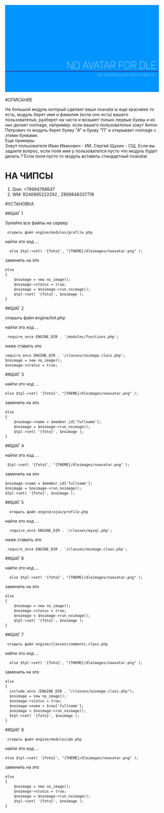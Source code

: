 <img src="https://github.com/oxxxiss/noavatar/blob/master/noimage.png">

#ОПИСАНИЕ                                   
  
  Не большой модуль который сделает ваши noavata`ы еще красивее то есть, модуль берет имя и фамилия (если оно есть) вашего пользователья, разберет на части и возьмет только первые буквы и из них делает noimage, например:  если вашего пользователья зовут Антон Петрович то модуль берет букву "А" и букву "П" и открывает noimage с этими буквами. 	          
  Еще примеры:   														  
  Зовут пользователя Иван Иванович - ИИ, Сергей Щукин - СЩ.	Если вы задаете вопрос, если поля имя у  пользователся пусто что  модуль будет делать ? Если поля пусто то модуль вставить стандартный noavatar   
 
# НА ЧИПСЫ
1. Qiwi: +79994768647
2. WM: R246895222292 , Z869848337718  
  
#УСТАНОВКА                                  
  
##ШАГ 1 								  
 
  Залейте все файлы на сервер 											  

	 открыть файл engine/modules/profile.php								  
  
  найти это код ...														  
  
	  else $tpl->set( '{foto}', "{THEME}/dleimages/noavatar.png" );			  
    
  заменить на это 														  

    else 
	{
		$noimage = new no_image();
		$noimage->status = true;			
		$noimage = $noimage->run_noimage();
		$tpl->set( '{foto}', $noimage );	
	}
 
##ШАГ 2 								  

  открыть файл engine/init.php								     		  
  
  найти это код ...														  
  
	 require_once ENGINE_DIR . '/modules/functions.php';					  
    
  ниже ставить это 														  

	require_once ENGINE_DIR . '/classes/noimage.class.php';
	$noimage = new no_image();
	$noimage->status = true;	
 
##ШАГ 3 								  

  найти это код ...														  
  
  	else $tpl->set( '{foto}', "{THEME}/dleimages/noavatar.png" );			  
    
  заменить на это 														  

    else 
	{
		$noimage->name = $member_id['fullname'];
		$noimage = $noimage->run_noimage();
		$tpl->set( '{foto}', $noimage );
	}
 
##ШАГ 4 								    

  найти это код ...														  
  
	 $tpl->set( '{foto}', "{THEME}/dleimages/noavatar.png" );				  
    
  заменить на это 														  

	$noimage->name = $member_id['fullname'];
	$noimage = $noimage->run_noimage();
	$tpl->set( '{foto}', $noimage );
 
##ШАГ 5 								  

	  открыть файл engine/ajax/profile.php						     		  
  
  найти это код ...			  											  
  
	  require_once ENGINE_DIR . '/classes/mysql.php';						  
    
  ниже ставить это 														  
    
	 require_once ENGINE_DIR . '/classes/noimage.class.php';				  
 
##ШАГ 6 								  
  
  найти это код ...			  											  
  
	  else $tpl->set( '{foto}', "{THEME}/dleimages/noavatar.png" );			  
    
  заменить на это 														  

    else 
	{
		$noimage = new no_image();
		$noimage->status = true;			
		$noimage = $noimage->run_noimage();
		$tpl->set( '{foto}', $noimage );	
	}
 
##ШАГ 7 								  

	 открыть файл engine/classes/comments.class.php				     		  
  
  найти это код ...			  											  
  
	  else $tpl->set( '{foto}', "{THEME}/dleimages/noavatar.png" );			  
    
  заменить на это 														  

	else 
	{
	  include_once (ENGINE_DIR . "/classes/noimage.class.php");
	  $noimage = new no_image();
	  $noimage->status = true;			
	  $noimage->name = $row['fullname'];			
	  $noimage = $noimage->run_noimage();
	  $tpl->set( '{foto}', $noimage );	
	}
 
##ШАГ 8 								  
 
	 открыть файл engine/modules/pm.php			     						  
  
  найти это код ...														  
  
  	else $tpl->set( '{foto}', "{THEME}/dleimages/noavatar.png" );			  
    
  заменить на это 														  

	else 
	{
		$noimage = new no_image();
		$noimage->status = true;			
		$noimage = $noimage->run_noimage();
		$tpl->set( '{foto}', $noimage );	
	}
 
